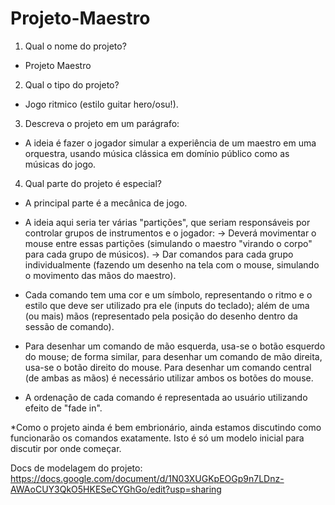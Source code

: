 # Projeto-Maestro

1. Qual o nome do projeto?
- Projeto Maestro

2. Qual o tipo do projeto?
- Jogo ritmico (estilo guitar hero/osu!).

3. Descreva o projeto em um parágrafo:
- A ideia é fazer o jogador simular a experiência de um maestro em uma orquestra, usando música clássica em domínio público como as músicas do jogo.

4. Qual parte do projeto é especial?
- A principal parte é a mecânica de jogo.
- A ideia aqui seria ter várias "partições", que seriam responsáveis por controlar grupos de instrumentos e o jogador:
               -> Deverá movimentar o mouse entre essas partições (simulando o maestro "virando o corpo" para cada grupo de músicos).
               -> Dar comandos para cada grupo individualmente (fazendo um desenho na tela com o mouse, simulando o movimento das mãos do maestro).

- Cada comando tem uma cor e um símbolo, representando o ritmo e o estilo que deve ser utilizado pra ele (inputs do teclado); além de uma (ou mais) mãos (representado pela posição do desenho dentro da sessão de comando).
- Para desenhar um comando de mão esquerda, usa-se o botão esquerdo do mouse; de forma similar, para desenhar um comando de mão direita, usa-se o botão direito do mouse. Para desenhar um comando central (de ambas as mãos) é necessário utilizar ambos os botões do mouse.

- A ordenação de cada comando é representada ao usuário utilizando efeito de "fade in".

*Como o projeto ainda é bem embrionário, ainda estamos discutindo como funcionarão os comandos exatamente. Isto é só um modelo inicial para discutir por onde começar.

Docs de modelagem do projeto: https://docs.google.com/document/d/1N03XUGKpEOGp9n7LDnz-AWAoCUY3QkO5HKESeCYGhGo/edit?usp=sharing

